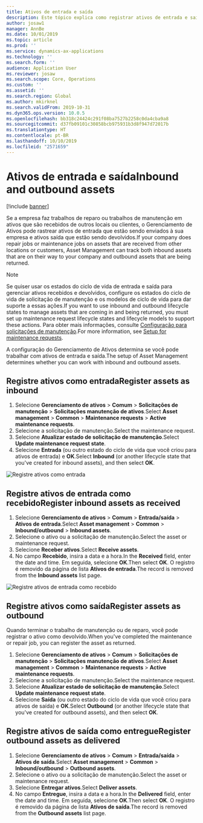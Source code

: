 ```yaml
---
title: Ativos de entrada e saída
description: Este tópico explica como registrar ativos de entrada e saída em Gerenciamento de Ativos.
author: josaw1
manager: AnnBe
ms.date: 10/01/2019
ms.topic: article
ms.prod: ''
ms.service: dynamics-ax-applications
ms.technology: ''
ms.search.form: ''
audience: Application User
ms.reviewer: josaw
ms.search.scope: Core, Operations
ms.custom: ''
ms.assetid: ''
ms.search.region: Global
ms.author: mkirknel
ms.search.validFrom: 2019-10-31
ms.dyn365.ops.version: 10.0.5
ms.openlocfilehash: bb318c24424c291f08ba7527b2258c0da4cba9a8
ms.sourcegitcommit: d37fb09101c30858bcb975931b3d8f947d72017b
ms.translationtype: HT
ms.contentlocale: pt-BR
ms.lasthandoff: 10/10/2019
ms.locfileid: "2571659"
---
```

# <a name="inbound-and-outbound-assets"></a><span data-ttu-id="8fc3c-103">Ativos de entrada e saída</span><span class="sxs-lookup"><span data-stu-id="8fc3c-103">Inbound and outbound assets</span></span>

[!include [banner](../../includes/banner.md)]

 

<span data-ttu-id="8fc3c-104">Se a empresa faz trabalhos de reparo ou trabalhos de manutenção em ativos que são recebidos de outros locais ou clientes, o Gerenciamento de Ativos pode rastrear ativos de entrada que estão sendo enviados à sua empresa e ativos saída que estão sendo devolvidos.</span><span class="sxs-lookup"><span data-stu-id="8fc3c-104">If your company does repair jobs or maintenance jobs on assets that are received from other locations or customers, Asset Management can track both inbound assets that are on their way to your company and outbound assets that are being returned.</span></span>

> [!NOTE]
> <span data-ttu-id="8fc3c-105">Se quiser usar os estados do ciclo de vida de entrada e saída para gerenciar ativos recebidos e devolvidos, configure os estados do ciclo de vida de solicitação de manutenção e os modelos de ciclo de vida para dar suporte a essas ações.</span><span class="sxs-lookup"><span data-stu-id="8fc3c-105">If you want to use inbound and outbound lifecycle states to manage assets that are coming in and being returned, you must set up maintenance request lifecycle states and lifecycle models to support these actions.</span></span> <span data-ttu-id="8fc3c-106">Para obter mais informações, consulte [Configuração para solicitações de manutenção](../setup-for-maintenance-requests/requests.md).</span><span class="sxs-lookup"><span data-stu-id="8fc3c-106">For more information, see [Setup for maintenance requests](../setup-for-maintenance-requests/requests.md).</span></span>

<span data-ttu-id="8fc3c-107">A configuração do Gerenciamento de Ativos determina se você pode trabalhar com ativos de entrada e saída.</span><span class="sxs-lookup"><span data-stu-id="8fc3c-107">The setup of Asset Management determines whether you can work with inbound and outbound assets.</span></span>

## <a name="register-assets-as-inbound"></a><span data-ttu-id="8fc3c-108">Registre ativos como entrada</span><span class="sxs-lookup"><span data-stu-id="8fc3c-108">Register assets as inbound</span></span>

1. <span data-ttu-id="8fc3c-109">Selecione **Gerenciamento de ativos** \> **Comum** \> **Solicitações de manutenção** \> **Solicitações manutenção de ativos**.</span><span class="sxs-lookup"><span data-stu-id="8fc3c-109">Select **Asset management** \> **Common** \> **Maintenance requests** \> **Active maintenance requests**.</span></span>
2. <span data-ttu-id="8fc3c-110">Selecione a solicitação de manutenção.</span><span class="sxs-lookup"><span data-stu-id="8fc3c-110">Select the maintenance request.</span></span>
3. <span data-ttu-id="8fc3c-111">Selecione **Atualizar estado de solicitação de manutenção**.</span><span class="sxs-lookup"><span data-stu-id="8fc3c-111">Select **Update maintenance request state**.</span></span>
4. <span data-ttu-id="8fc3c-112">Selecione **Entrada** (ou outro estado do ciclo de vida que você criou para ativos de entrada) e **OK**.</span><span class="sxs-lookup"><span data-stu-id="8fc3c-112">Select **Inbound** (or another lifecycle state that you've created for inbound assets), and then select **OK**.</span></span>

![Registre ativos como entrada](media/07-manage-maintenance-requests.png)

## <a name="register-inbound-assets-as-received"></a><span data-ttu-id="8fc3c-114">Registre ativos de entrada como recebido</span><span class="sxs-lookup"><span data-stu-id="8fc3c-114">Register inbound assets as received</span></span>

1. <span data-ttu-id="8fc3c-115">Selecione **Gerenciamento de ativos** \> **Comum** \> **Entrada/saída** \> **Ativos de entrada**.</span><span class="sxs-lookup"><span data-stu-id="8fc3c-115">Select **Asset management** \> **Common** \> **Inbound/outbound** \> **Inbound assets**.</span></span>
2. <span data-ttu-id="8fc3c-116">Selecione o ativo ou a solicitação de manutenção.</span><span class="sxs-lookup"><span data-stu-id="8fc3c-116">Select the asset or maintenance request.</span></span>
3. <span data-ttu-id="8fc3c-117">Selecione **Receber ativos**.</span><span class="sxs-lookup"><span data-stu-id="8fc3c-117">Select **Receive assets**.</span></span>
4. <span data-ttu-id="8fc3c-118">No campo **Recebido**, insira a data e a hora.</span><span class="sxs-lookup"><span data-stu-id="8fc3c-118">In the **Received** field, enter the date and time.</span></span> <span data-ttu-id="8fc3c-119">Em seguida, selecione **OK**.</span><span class="sxs-lookup"><span data-stu-id="8fc3c-119">Then select **OK**.</span></span> <span data-ttu-id="8fc3c-120">O registro é removido da página de lista **Ativos de entrada**.</span><span class="sxs-lookup"><span data-stu-id="8fc3c-120">The record is removed from the **Inbound assets** list page.</span></span>

![Registre ativos de entrada como recebido](media/08-manage-maintenance-requests.png)

## <a name="register-assets-as-outbound"></a><span data-ttu-id="8fc3c-122">Registre ativos como saída</span><span class="sxs-lookup"><span data-stu-id="8fc3c-122">Register assets as outbound</span></span>

<span data-ttu-id="8fc3c-123">Quando terminar o trabalho de manutenção ou de reparo, você pode registrar o ativo como devolvido.</span><span class="sxs-lookup"><span data-stu-id="8fc3c-123">When you've completed the maintenance or repair job, you can register the asset as returned.</span></span>

1. <span data-ttu-id="8fc3c-124">Selecione **Gerenciamento de ativos** \> **Comum** \> **Solicitações de manutenção** \> **Solicitações manutenção de ativos**.</span><span class="sxs-lookup"><span data-stu-id="8fc3c-124">Select **Asset management** \> **Common** \> **Maintenance requests** \> **Active maintenance requests**.</span></span>
2. <span data-ttu-id="8fc3c-125">Selecione a solicitação de manutenção.</span><span class="sxs-lookup"><span data-stu-id="8fc3c-125">Select the maintenance request.</span></span>
3. <span data-ttu-id="8fc3c-126">Selecione **Atualizar estado de solicitação de manutenção**.</span><span class="sxs-lookup"><span data-stu-id="8fc3c-126">Select **Update maintenance request state**.</span></span>
4. <span data-ttu-id="8fc3c-127">Selecione **Saída** (ou outro estado do ciclo de vida que você criou para ativos de saída) e **OK**.</span><span class="sxs-lookup"><span data-stu-id="8fc3c-127">Select **Outbound** (or another lifecycle state that you've created for outbound assets), and then select **OK**.</span></span>

## <a name="register-outbound-assets-as-delivered"></a><span data-ttu-id="8fc3c-128">Registre ativos de saída como entregue</span><span class="sxs-lookup"><span data-stu-id="8fc3c-128">Register outbound assets as delivered</span></span>

1. <span data-ttu-id="8fc3c-129">Selecione **Gerenciamento de ativos** \> **Comum** \> **Entrada/saída** \> **Ativos de saída**.</span><span class="sxs-lookup"><span data-stu-id="8fc3c-129">Select **Asset management** \> **Common** \> **Inbound/outbound** \> **Outbound assets**.</span></span>
2. <span data-ttu-id="8fc3c-130">Selecione o ativo ou a solicitação de manutenção.</span><span class="sxs-lookup"><span data-stu-id="8fc3c-130">Select the asset or maintenance request.</span></span>
3. <span data-ttu-id="8fc3c-131">Selecione **Entregar ativos**.</span><span class="sxs-lookup"><span data-stu-id="8fc3c-131">Select **Deliver assets**.</span></span>
4. <span data-ttu-id="8fc3c-132">No campo **Entregue**, insira a data e a hora.</span><span class="sxs-lookup"><span data-stu-id="8fc3c-132">In the **Delivered** field, enter the date and time.</span></span> <span data-ttu-id="8fc3c-133">Em seguida, selecione **OK**.</span><span class="sxs-lookup"><span data-stu-id="8fc3c-133">Then select **OK**.</span></span> <span data-ttu-id="8fc3c-134">O registro é removido da página de lista **Ativos de saída**.</span><span class="sxs-lookup"><span data-stu-id="8fc3c-134">The record is removed from the **Outbound assets** list page.</span></span>
